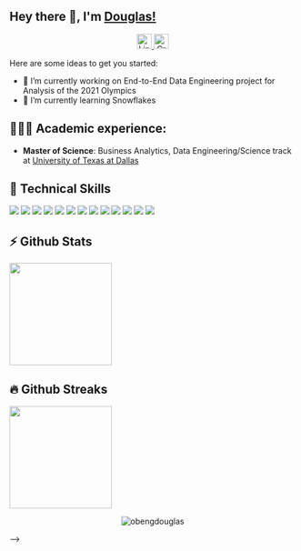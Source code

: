 ## Hey there 👋, I'm [Douglas!](https://github.com/obengdouglas)

<center>
<a href="https://www.linkedin.com/in/douglasobeng/?locale=en_US" target="_blank">
    <img height="26em" src="https://img.shields.io/badge/linkedin-%230077B5.svg?&style=for-the-badge&logo=linkedin&logoColor=white&color=071A2C" alt="LinkedIn"/>
  </a>
<a href="https://www.credly.com/users/douglas-obeng" target="_blank">
    <img height="26em" src="https://img.shields.io/badge/-Credly-FF6B00?style=flat&logo=credly&logoColor=white" alt="Credly"/>
  </a>
</center>


Here are some ideas to get you started:

- 🔭 I’m currently working on End-to-End Data Engineering project for Analysis of the 2021 Olympics
- 🌱 I’m currently learning Snowflakes

## 👨🏻‍🎓 Academic experience:
  - **Master of Science**: Business Analytics, Data Engineering/Science track at [University of Texas at Dallas](https://infosystems.utdallas.edu/ms-ba-options/)

## 💼 Technical Skills

![](https://img.shields.io/badge/Python-3776AB?style=flat&logo=python&logoColor=white)
![](https://img.shields.io/badge/PostgreSQL-336791?style=flat&logo=postgresql&logoColor=white)
![](https://img.shields.io/badge/MySQL-4479A1?style=flat&logo=mysql&logoColor=white)
![](https://img.shields.io/badge/MongoDB-47A248?style=flat&logo=mongodb&logoColor=white)
![](https://img.shields.io/badge/AWS-232F3E?style=flat&logo=amazon-aws&logoColor=white)
![](https://img.shields.io/badge/Git-F05032?style=flat&logo=git&logoColor=white)
![](https://img.shields.io/badge/Spark-E25A1C?style=flat&logo=apache-spark&logoColor=white)
![](https://img.shields.io/badge/Databricks-FF3621?style=flat&logo=databricks&logoColor=white)
![](https://img.shields.io/badge/Snowflake-29B5E8?style=flat&logo=snowflake&logoColor=white)
![](https://img.shields.io/badge/Hadoop-DAA520?style=flat&logo=hadoop&logoColor=white)
![](https://img.shields.io/badge/Machine_Learning-FF6F61?style=flat&logoColor=white)
![](https://img.shields.io/badge/Power_BI-F2C811?style=flat&logo=microsoft-power-bi&logoColor=white)
![](https://img.shields.io/badge/Tableau-E97627?style=flat&logo=tableau&logoColor=white)
<!--![](https://img.shields.io/badge/Looker-000000?style=flat&logo=looker&logoColor=white)
![](https://img.shields.io/badge/SQL_Server-CC2927?style=flat&logo=microsoft-sql-server&logoColor=white)
![](https://img.shields.io/badge/Oracle_DB-F80000?style=flat&logo=oracle&logoColor=white)
![](https://img.shields.io/badge/Airflow-017CEE?style=flat&logo=apache-airflow&logoColor=white)
![](https://img.shields.io/badge/Kubernetes-326CE5?style=flat&logo=kubernetes&logoColor=white) -->
## ⚡ Github Stats
<!--(https://github-readme-stats.vercel.app/api?username=obengdouglas)]-->
<img height="180em" src="https://github-readme-stats.vercel.app/api/top-langs/?username=obengdouglas&show_icons=true&hide_border=true&layout=compact&hide_progress=true&langs_count=10"/>

## 🔥 Github Streaks</b></summary>
<img height="180em" src="https://github-readme-streak-stats.herokuapp.com/?user=obengdouglas&hide_border=true" />

<p align="center"><img src="https://komarev.com/ghpvc/?username=obengdouglas&label=Profile%20views&color=0e75b6&style=flat" alt="obengdouglas" /></p>

-->

